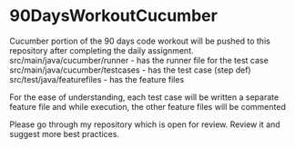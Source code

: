 # 90DaysWorkoutCucumber
Cucumber portion of the 90 days code workout will be pushed to this repository after completing the daily assignment.
src/main/java/cucumber/runner - has the runner file for the test case
src/main/java/cucumber/testcases - has the test case (step def)
src/test/java/featurefiles -  has the feature files

For the ease of understanding, each test case will be written a separate feature file and while execution, 
the other feature files will be commented

Please go through my repository which is open for review. Review it and suggest more best practices.
